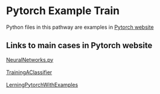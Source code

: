 

# Pytorch Example Train

Python files in this pathway are examples in [Pytorch website](https://pytorch.org/tutorials/)

Links to main cases in Pytorch website
------------------------------------------
[NeuralNetworks.py](https://pytorch.org/tutorials/beginner/blitz/neural_networks_tutorial.html)
<br/>
<br/>
[TrainingAClassifier](https://pytorch.org/tutorials/beginner/blitz/cifar10_tutorial.html)
<br/>
<br/>
[LerningPytorchWithExamples](https://pytorch.org/tutorials/beginner/pytorch_with_examples.html)